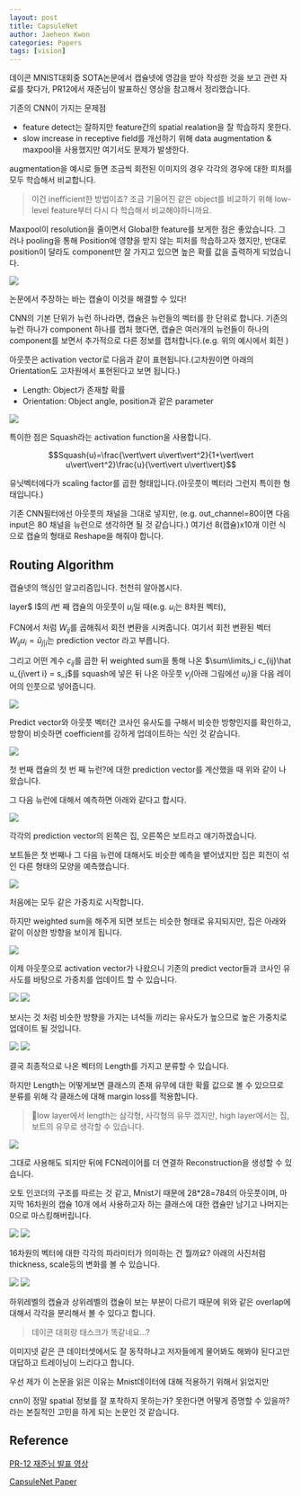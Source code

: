 ```yaml
---
layout: post
title: CapsuleNet
author: Jaeheon Kwon
categories: Papers
tags: [vision]
---
```




데이콘 MNIST대회중 SOTA논문에서 캡슐넷에 영감을 받아 작성한 것을 보고 관련 자료를 찾다가, PR12에서 재준님이 발표하신 영상을 참고해서 정리했습니다.



기존의 CNN이 가지는 문제점

- feature detect는 잘하지만 feature간의 spatial realation을 잘 학습하지 못한다.
- slow increase in receptive field를 개선하기 위해 data augmentation & maxpool을 사용했지만 여기서도 문제가 발생한다.

augmentation을 예시로 들면 조금씩 회전된 이미지의 경우 각각의 경우에 대한 피처를 모두 학습해서 비교합니다.

> 이건 inefficient한 방법이죠? 조금 기울어진 같은 object를 비교하기 위해 low-level feature부터 다시 다 학습해서 비교해야하니까요.

Maxpool이 resolution을 줄이면서 Global한 feature를 보게한 점은 좋았습니다. 그러나 pooling을 통해 Position에 영향을 받지 않는 피처를 학습하고자 했지만, 반대로 position이 달라도 component만 잘 가지고 있으면 높은 확률 값을 출력하게 되었습니다.

<img src = "https://py-tonic.github.io/images/capsule/1.jpg">

논문에서 주장하는 바는 캡슐이 이것을 해결할 수 있다!

CNN의 기본 단위가 뉴런 하나라면, 캡슐은 뉴런들의 벡터를 한 단위로 합니다. 기존의 뉴런 하나가 component 하나를 캡처 했다면, 캡슐은 여러개의 뉴런들이 하나의 component를 보면서 추가적으로 다른 정보를 캡처합니다.(e.g. 위의 예시에서 회전 )

아웃풋은 activation vector로 다음과 같이 표현됩니다.(고차원이면 아래의 Orientation도 고차원에서 표현된다고 보면 됩니다.)

- Length: Object가 존재할 확률
- Orientation: Object angle, position과 같은 parameter

<img src = "https://py-tonic.github.io/images/capsule/2.jpg">



특이한 점은 Squash라는 activation function을 사용합니다.

$$Squash(u)=\frac{\vert\vert u\vert\vert^2}{1+\vert\vert u\vert\vert^2}\frac{u}{\vert\vert u\vert\vert}$$

유닛벡터에다가 scaling factor를 곱한 형태입니다.(아웃풋이 벡터라 그런지 특이한 형태입니다.)

기존 CNN필터에선 아웃풋의 채널을 그대로 넣지만, (e.g. out_channel=80이면 다음 input은 80 채널을 뉴런으로 생각하면 될 것 같습니다.) 여기선 8(캡슐)x10개 이런 식으로 캡슐의 형태로 Reshape을 해줘야 합니다. 



## Routing Algorithm

캡슐넷의 핵심인 알고리즘입니다. 천천히 알아봅시다.

layer$ l$의 $i$번 째 캡슐의 아웃풋이 $u_i$일 때(e.g. $u_i$는 8차원 벡터), 

FCN에서 처럼 $W_{ij}$를 곱해줘서 회전 변환을 시켜줍니다. 여기서 회전 변환된 벡터 $W_{ij}u_i = \hat u_{j\vert i}$는 prediction vector 라고 부릅니다. 

그리고 어떤 계수 $c_{ij}$를 곱한 뒤 weighted sum을 통해 나온 $\sum\limits_i c_{ij}\hat u_{j\vert i} = s_j$를 squash에 넣은 뒤 나온 아웃풋 $v_j$(아래 그림에선 $u_j$)을 다음 레이어의 인풋으로 넣어줍니다.

<img src = "https://py-tonic.github.io/images/capsule/3.jpg">

Predict vector와 아웃풋 벡터간 코사인 유사도를 구해서 비슷한 방향인지를 확인하고, 방향이 비슷하면 coefficient를 강하게 업데이트하는 식인 것 같습니다.



<img src = "https://py-tonic.github.io/images/capsule/4.jpg">

첫 번째 캡슐의 첫 번 째 뉴런?에 대한 prediction vector를 계산했을 때 위와 같이 나왔습니다.

그 다음 뉴런에 대해서 예측하면 아래와 같다고 합시다.

<img src = "https://py-tonic.github.io/images/capsule/5.jpg">

각각의 prediction vector의 왼쪽은 집, 오른쪽은 보트라고 얘기하겠습니다.

보트들은 첫 번째나 그 다음 뉴런에 대해서도 비슷한 예측을 뱉어냈지만 집은 회전이 섞인 다른 형태의 모양을 예측했습니다.

<img src = "https://py-tonic.github.io/images/capsule/6.jpg">

처음에는 모두 같은 가중치로 시작합니다.

하지만 weighted sum을 해주게 되면 보트는 비슷한 형태로 유지되지만, 집은 아래와 같이 이상한 방향을 보이게 됩니다.

<img src = "https://py-tonic.github.io/images/capsule/7.jpg">

이제 아웃풋으로 activation vector가 나왔으니 기존의 predict vector들과 코사인 유사도를 바탕으로 가중치를 업데이트 할 수 있습니다.

<img src = "https://py-tonic.github.io/images/capsule/8.jpg">

<img src = "https://py-tonic.github.io/images/capsule/9.jpg">

보시는 것 처럼 비슷한 방향을 가지는 녀석들 끼리는 유사도가 높으므로 높은 가중치로 업데이트 될 것입니다.



<img src = "https://py-tonic.github.io/images/capsule/10.jpg">

<img src = "https://py-tonic.github.io/images/capsule/11.jpg">

결국 최종적으로 나온 벡터의 Length를 가지고 분류할 수 있습니다.

하지만 Length는 어떻게보면 클래스의 존재 유무에 대한 확률 값으로 볼 수 있으므로 분류를 위해 각 클래스에 대해 margin loss를 적용합니다.

> low layer에서 length는 삼각형, 사각형의 유무 겠지만, high layer에서는 집, 보트의 유무로 생각할 수 있습니다.

<img src = "https://py-tonic.github.io/images/capsule/12.jpg">



그대로 사용해도 되지만 뒤에 FCN레이어를 더 연결하 Reconstruction을 생성할 수 있습니다.

오토 인코더의 구조를 따르는 것 같고, Mnist기 때문에 28*28=784의 아웃풋이며, 마지막 16차원의 캡슐 10개 에서 사용하고자 하는 클래스에 대한 캡슐만 남기고 나머지는 0으로 마스킹해버립니다.

<img src = "https://py-tonic.github.io/images/capsule/13.jpg">

<img src = "https://py-tonic.github.io/images/capsule/14.jpg">

16차원의 벡터에 대한 각각의 파라미터가 의미하는 건 뭘까요? 아래의 사진처럼 thickness, scale등의 변화를 볼 수 있습니다.

<img src = "https://py-tonic.github.io/images/capsule/15.jpg">

<img src = "https://py-tonic.github.io/images/capsule/16.jpg">

하위레벨의 캡슐과 상위레벨의 캡슐이 보는 부분이 다르기 때문에 위와 같은 overlap에 대해서 각각을 분리해서 볼 수 있다고 합니다.

> 데이콘 대회랑 태스크가 똑같네요...?

이미지넷 같은 큰 데이터셋에서도 잘 동작하냐고 저자들에게 물어봐도 해봐야 된다고만 대답하고 트레이닝이 느리다고 합니다.

우선 제가 이 논문을 읽은 이유는 Mnist데이터에 대해 적용하기 위해서 읽었지만

cnn이 정말 spatial 정보를 잘 포착하지 못하는가? 못한다면 어떻게 증명할 수 있을까?라는 본질적인 고민을 하게 되는 논문인 것 같습니다.



## Reference

[PR-12 재준님 발표 영상](https://www.youtube.com/watch?v=_YT_8CT2w_Q)

[CapsuleNet Paper](https://arxiv.org/pdf/1710.09829.pdf)